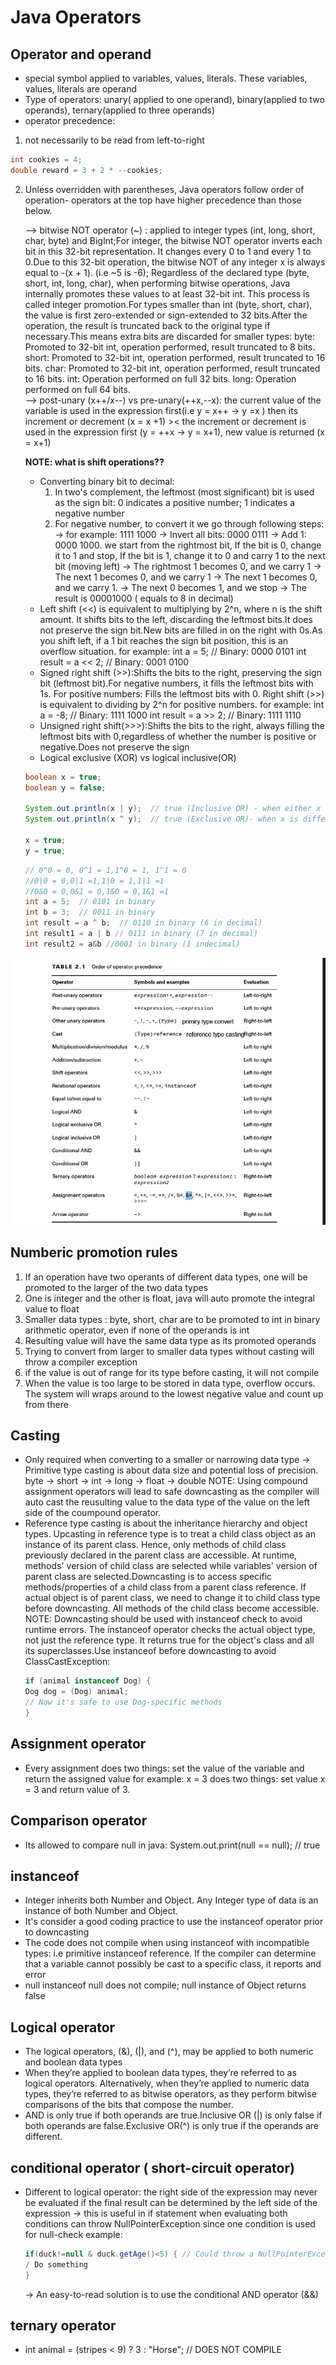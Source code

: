 # Java Operators
## Operator and operand
- special symbol applied to variables, values, literals. These variables, values, literals are operand
- Type of operators: unary( applied to one operand), binary(applied to two operands), ternary(applied to three operands)
- operator precedence: 
1. not necessarily to be read from left-to-right
```java
int cookies = 4;
double reward = 3 + 2 * --cookies;
```
2. Unless overridden with parentheses, Java operators follow order of operation- operators at the top have higher precedence than those below.

    --> bitwise NOT operator  (~) : applied to integer types (int, long, short, char, byte) and BigInt;For integer, the bitwise NOT operator inverts each bit in this 32-bit representation. It changes every 0 to 1 and every 1 to 0.Due to this 32-bit operation, the bitwise NOT of any integer x is always equal to -(x + 1). (i.e ~5 is -6); Regardless of the declared type (byte, short, int, long, char), when performing bitwise operations, Java internally promotes these values to at least 32-bit int. This process is called integer promotion.For types smaller than int (byte, short, char), the value is first zero-extended or sign-extended to 32 bits.After the operation, the result is truncated back to the original type if necessary.This means extra bits are discarded for smaller types: 
        byte: Promoted to 32-bit int, operation performed, result truncated to 8 bits.
        short: Promoted to 32-bit int, operation performed, result truncated to 16 bits.
        char: Promoted to 32-bit int, operation performed, result truncated to 16 bits.
        int: Operation performed on full 32 bits.
        long: Operation performed on full 64 bits.  
    --> post-unary (x++/x--) vs pre-unary(++x,--x): the current value of the variable is used in the expression first(i.e y = x++ -> y =x ) then its increment or decrement (x = x +1) >< the increment or decrement is used in the expression first (y =  ++x -> y = x+1), new value is returned (x = x+1)

    **NOTE: what is shift operations??**
    
    - Converting binary bit to decimal: 
        1. In two's complement, the leftmost (most significant) bit is used as the sign bit: 0 indicates a positive number; 1 indicates a negative number
        2. For negative number, to convert it we go through following steps: 
            -> for example: 1111 1000 
            -> Invert all bits: 0000 0111
            -> Add 1: 0000 1000. we start from the rightmost bit, If the bit is 0, change it to 1 and stop, If the bit is 1, change it to 0 and carry 1 to the next bit (moving left)
                -> The rightmost 1 becomes 0, and we carry 1
                -> The next 1 becomes 0, and we carry 1
                -> The next 1 becomes 0, and we carry 1.
                -> The next 0 becomes 1, and we stop
                -> The result is 00001000 ( equals to 8 in decimal)
    - Left shift (<<) is equivalent to multiplying by 2^n, where n is the shift amount. It shifts bits to the left, discarding the leftmost bits.It does not preserve the sign bit.New bits are filled in on the right with 0s.As you shift left, if a 1 bit reaches the sign bit position, this is an overflow situation.
            for example: 
                int a = 5;  // Binary: 0000 0101
                int result = a << 2;  // Binary: 0001 0100
    - Signed right shift (>>):Shifts the bits to the right, preserving the sign bit (leftmost bit).For negative numbers, it fills the leftmost bits with 1s. For positive numbers: Fills the leftmost bits with 0. Right shift (>>) is equivalent to dividing by 2^n for positive numbers.
            for example:
                int a = -8;  // Binary: 1111 1000
                int result = a >> 2;  // Binary: 1111 1110  
    - Unsigned right shift(>>>):Shifts the bits to the right, always filling the leftmost bits with 0,regardless of whether the number is positive or negative.Does not preserve the sign
    - Logical exclusive (XOR) vs logical inclusive(OR)
    ```java
    boolean x = true;
    boolean y = false;

    System.out.println(x | y);  // true (Inclusive OR) - when either x or y is true
    System.out.println(x ^ y);  // true (Exclusive OR)- when x is different from y

    x = true;
    y = true;
    ```
    ```java
    // 0^0 = 0, 0^1 = 1,1^0 = 1, 1^1 = 0
    //0|0 = 0,0|1 =1,1|0 = 1,1|1 =1
    //0&0 = 0,0&1 = 0,1&0 = 0,1&1 =1
    int a = 5;  // 0101 in binary
    int b = 3;  // 0011 in binary
    int result = a ^ b;  // 0110 in binary (6 in decimal)
    int result1 = a | b // 0111 in binary (7 in decimal)
    int result2 = a&b //0001 in binary (1 indecimal)
    ```
![alt text](image.png)

## Numberic promotion rules
1. If an operation have two operants of different data types, one will be promoted to the larger of the two data types
2. One is integer and the other is float, java will auto promote the integral value to float
3. Smaller data types : byte, short, char are to be promoted to int in binary arithmetic operator, even if none of the operands is int
4. Resulting value will have the same data type as its promoted operands
5. Trying to convert from larger to smaller data types without casting will throw a compiler exception
6. if the value is out of range for its type before casting, it will not compile
7. When the value is too large to be stored in data type, overflow occurs. The system will wraps around to the lowest negative value and count up from there
## Casting
- Only required when converting to a smaller or narrowing data type -> Primitive type casting is about data size and potential loss of precision. byte → short → int → long → float → double
    NOTE: Using compound assignment operators will lead to safe downcasting as the compiler will auto cast the reusulting value to the data type of the value on the left side of the coumpound operator.
- Reference type casting is about the inheritance hierarchy and object types. Upcasting in reference type is to treat a child class object as an instance of its parent class. Hence, only methods of child class previously declared in the parent class are accessible. At runtime, methods' version of child class are selected while variables' version of parent class are selected.Downcasting is to access specific methods/properties of a child class from a parent class reference. If actual object is of parent class, we need to change it to child class type before downcasting. All methods of the child class become accessible. 
    NOTE: Downcasting should be used with instanceof check to avoid runtime errors. The instanceof operator checks the actual object type, not just the reference type. It returns true for the object's class and all its superclasses.Use instanceof before downcasting to avoid ClassCastException:
    ```java
    if (animal instanceof Dog) {
    Dog dog = (Dog) animal;
    // Now it's safe to use Dog-specific methods
    }  
    ``` 
## Assignment operator
- Every assignment does two things: set the value of the variable and return the assigned value
for example: 
    x = 3 does two things: set value x = 3 and return value of 3. 
## Comparison operator
-  Its allowed to compare null in java: System.out.print(null == null); // true
## instanceof
- Integer inherits both Number and Object. Any Integer type of data is an instance of both Number and Object. 
- It's consider a good coding practice to use the instanceof operator prior to downcasting
- The code does not compile when using instanceof with incompatible types: i.e primitive instanceof reference. If the compiler can determine that a variable cannot possibly be cast to a specific class, it reports and error
- null instanceof null does not compile; null instance of Object returns false
## Logical operator
- The logical operators, (&), (|), and (^), may be applied to both numeric and boolean
data types
- When they’re applied to boolean data types, they’re referred to as logical operators. Alternatively, when they’re applied to numeric data types,
they’re referred to as bitwise operators, as they perform bitwise comparisons of the bits that compose the number.
- AND is only true if both operands are true.Inclusive OR (|) is only false if both operands are false.Exclusive OR(^) is only true if the operands are different.
## conditional operator ( short-circuit operator)
- Different to logical operator: the right side of the expression may never be evaluated if the final result can be determined by the left side of the expression
    -> this is useful in if statement when evaluating both conditions can throw NullPointerException since one condition is used for null-check
    example: 
    ```java
    if(duck!=null & duck.getAge()<5) { // Could throw a NullPointerException
    / Do something
    }
    ```
    -> An easy-to-read solution is to use the conditional AND operator (&&)
## ternary operator
- int animal = (stripes < 9) ? 3 : "Horse"; // DOES NOT COMPILE


 




